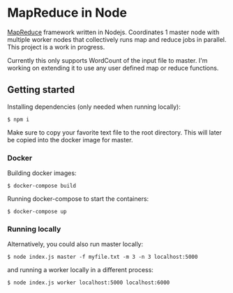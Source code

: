 # MapReduce in Node

[MapReduce](https://static.googleusercontent.com/media/research.google.com/en//archive/mapreduce-osdi04.pdf) framework written in Nodejs. Coordinates 1 master node with multiple worker nodes that collectively runs map and reduce jobs in parallel. This project is a work in progress.

Currently this only supports WordCount of the input file to master. I'm working on extending it to use any user defined map or reduce functions.

## Getting started
Installing dependencies (only needed when running locally):
```
$ npm i
```
Make sure to copy your favorite text file to the root directory. This will later be copied into the docker image for master.

### Docker
Building docker images:
```
$ docker-compose build
```

Running docker-compose to start the containers:
```
$ docker-compose up
```

### Running locally
Alternatively, you could also run master locally:
```
$ node index.js master -f myfile.txt -m 3 -n 3 localhost:5000
```

and running a worker locally in a different process:
```
$ node index.js worker localhost:5000 localhost:6000
```



